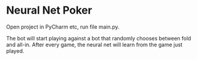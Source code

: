 # Neural Net Poker
Open project in PyCharm etc, run file main.py.

The bot will start playing against a bot that randomly chooses between fold and all-in.
After every game, the neural net will learn from the game just played.